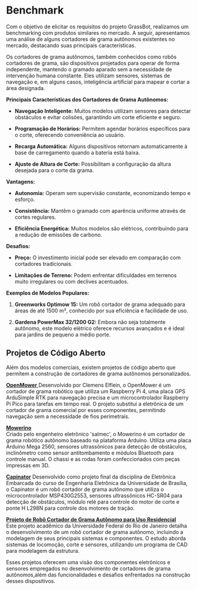 # Benchmark

Com o objetivo de elicitar os requisitos do projeto GrassBot, realizamos um benchmarking com produtos similares no mercado. A seguir, apresentamos uma análise de alguns cortadores de grama autônomos existentes no mercado, destacando suas principais características.

Os cortadores de grama autônomos, também conhecidos como robôs cortadores de grama, são dispositivos projetados para operar de forma independente, mantendo o gramado aparado sem a necessidade de intervenção humana constante. Eles utilizam sensores, sistemas de navegação e, em alguns casos, inteligência artificial para mapear e cortar a área designada.

**Principais Características dos Cortadores de Grama Autônomos:**

- **Navegação Inteligente:** Muitos modelos utilizam sensores para detectar obstáculos e evitar colisões, garantindo um corte eficiente e seguro.

- **Programação de Horários:** Permitem agendar horários específicos para o corte, oferecendo conveniência ao usuário.

- **Recarga Automática:** Alguns dispositivos retornam automaticamente à base de carregamento quando a bateria está baixa.

- **Ajuste de Altura de Corte:** Possibilitam a configuração da altura desejada para o corte da grama.

**Vantagens:**

- **Autonomia:** Operam sem supervisão constante, economizando tempo e esforço.

- **Consistência:** Mantêm o gramado com aparência uniforme através de cortes regulares.

- **Eficiência Energética:** Muitos modelos são elétricos, contribuindo para a redução de emissões de carbono.

**Desafios:**

- **Preço:** O investimento inicial pode ser elevado em comparação com cortadores tradicionais.

- **Limitações de Terreno:** Podem enfrentar dificuldades em terrenos muito irregulares ou com declives acentuados.

**Exemplos de Modelos Populares:**

1. **Greenworks Optimow 15:** Um robô cortador de grama adequado para áreas de até 1500 m², conhecido por sua eficiência e facilidade de uso. 

2. **Gardena PowerMax 32/1200 G2:** Embora não seja totalmente autônomo, este modelo elétrico oferece recursos avançados e é ideal para jardins de pequeno a médio porte. 

## Projetos de Código Aberto

Além dos modelos comerciais, existem projetos de código aberto que permitem a construção de cortadores de grama autônomos personalizados.



[**OpenMower** ](https://www.notebookcheck.info/O-OpenMower-e-um-cortador-de-grama-robotico-com-base-em-Raspberry-Pi-e-ArduSimple-que-voce-mesmo-pode-construir.613447.0.html?utm_source=chatgpt.com) 
Desenvolvido por Clemens Elflein, o OpenMower é um cortador de grama robótico que utiliza um Raspberry Pi 4, uma placa GPS ArduSimple RTK para navegação precisa e um microcontrolador Raspberry Pi Pico para tarefas em tempo real. O projeto substitui a eletrônica de um cortador de grama comercial por esses componentes, permitindo navegação sem a necessidade de fios perimetrais. 


[**Mowerino**](https://www.notebookcheck.info/Engenheiro-projeta-o-Mowerino-um-cortador-de-grama-robotico-para-bricolagem-baseado-no-Arduino.615510.0.html?utm_source=chatgpt.com)  
Criado pelo engenheiro eletrônico 'salmec', o Mowerino é um cortador de grama robótico autônomo baseado na plataforma Arduino. Utiliza uma placa Arduino Mega 2560, sensores ultrassônicos para detecção de obstáculos, inclinômetro como sensor antitombamento e módulos Bluetooth para controle manual. O chassi e as rodas foram confeccionados com peças impressas em 3D. 




[**Capinator**](https://github.com/JhonathanNicolas/Capinator-Cortador-de-Grama-Autonomo-Automatic-Lawn-Mower)
Desenvolvido como projeto final da disciplina de Eletrônica Embarcada do curso de Engenharia Eletrônica da Universidade de Brasília, o Capinator é um robô cortador de grama autônomo que utiliza o microcontrolador MSP430G2553, sensores ultrassônicos HC-SR04 para detecção de obstáculos, módulo relé para controle do motor de corte e ponte H L298N para controle dos motores de tração. 



[**Projeto de Robô Cortador de Grama Autônomo para Uso Residencial**](https://rbeg.net/index.php/rbeg/article/view/91/166)  
Este projeto acadêmico da Universidade Federal do Rio de Janeiro detalha o desenvolvimento de um robô cortador de grama autônomo, incluindo a modelagem de seus principais sistemas e componentes. O estudo aborda sistemas de locomoção, corte e sensores, utilizando um programa de CAD para modelagem da estrutura. 


Esses projetos oferecem uma visão dos componentes eletrônicos e sensores empregados no desenvolvimento de cortadores de grama autônomos,além das funcionalidades e desafios enfrentados na construção desses dispositivos.